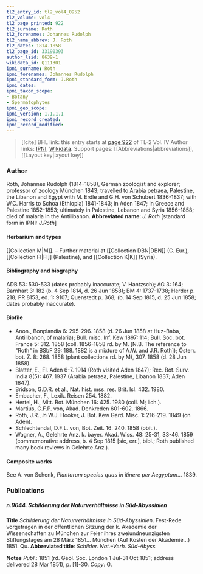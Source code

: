 ```yaml
---
tl2_entry_id: tl2_vol4_0952
tl2_volume: vol4
tl2_page_printed: 922
tl2_surname: Roth
tl2_forenames: Johannes Rudolph
tl2_name_abbrev: J. Roth
tl2_dates: 1814-1858
tl2_page_id: 33190393
author_lsid: 8639-1
wikidata_id: Q111301
ipni_surname: Roth
ipni_forenames: Johannes Rudolph
ipni_standard_form: J.Roth
ipni_dates: 
ipni_taxon_scope: 
- Botany
- Spermatophytes
ipni_geo_scope: 
ipni_version: 1.1.1.1
ipni_record_created: 
ipni_record_modified:
---
```


> [!cite] BHL link: this entry starts at [page 922](https://www.biodiversitylibrary.org/page/33190393) of TL-2 Vol. IV
> Author links: [IPNI](https://www.ipni.org/a/8639-1), [Wikidata](https://www.wikidata.org/wiki/Q111301). Support pages: [[Abbreviations|abbreviations]], [[Layout key|layout key]]

### Author

Roth, Johannes Rudolph (1814-1858), German zoologist and explorer; professor of zoology München 1843; travelled to Arabia petraea, Palestine, the Libanon and Egypt with M. Erdle and G.H. von Schubert 1836-1837; with W.C. Harris to Schoa (Ethiopia) 1841-1843; in Aden 1847; in Greece and Palestine 1852-1853; ultimately in Palestine, Lebanon and Syria 1856-1858; died of malaria in the Antilibanon. 
**Abbreviated name**: *J. Roth* \[standard form in IPNI: *J.Roth*\]

#### Herbarium and types

[[Collection M|M]]. – Further material at [[Collection DBN|DBN]] (C. Eur.), [[Collection FI|FI]] (Palestine), and [[Collection K|K]] (Syria).

#### Bibliography and biography

ADB 53: 530-533 (dates probably inaccurate; V. Hantzsch); AG 3: 164; Barnhart 3: 182 (b. 4 Sep 1814, d. 26 Jun 1858); BM 4: 1737-1738; Herder p. 218; PR 8153, ed. 1: 9107; Quenstedt p. 368; (b. 14 Sep 1815, d. 25 Jun 1858; dates probably inaccurate).

#### Biofile

- Anon., Bonplandia 6: 295-296. 1858 (d. 26 Jun 1858 at Huz-Baba, Antilibanon, of malaria); Bull. misc. Inf. Kew 1897: 114; Bull. Soc. bot. France 5: 312. 1858 (coll. 1856-1858 rd. by M. \[N.B. The reference to "Roth" in BSbF 29: 188. 1882 is a mixture of A.W. and J.R. Roth\]); Österr. bot. Z. 8: 268. 1858 (plant collections rd. by M), 307. 1858 (d. 28 Jun 1858).
- Blatter, E., Fl. Aden 6-7. 1914 (Roth visited Aden 1847); Rec. Bot. Surv. India 8(5): 467. 1937 (Arabia petraea, Palestine, Libanon 1837; Aden 1847).
- Bridson, G.D.R. et al., Nat. hist. mss. res. Brit. Isl. 432. 1980.
- Embacher, F., Lexik. Reisen 254. 1882.
- Hertel, H., Mitt. Bot. München 16: 425. 1980 (coll. M; lich.).
- Martius, C.F.P. von, Akad. Denkreden 601-602. 1866.
- Roth, J.R., *in* W.J. Hooker, J. Bot. Kew Gard. Misc. 1: 216-219. 1849 (on Aden).
- Schlechtendal, D.F.L. von, Bot. Zeit. 16: 240. 1858 (obit.).
- Wagner, A., Gelehrte Anz. k. bayer. Akad. Wiss. 48: 25-31, 33-46. 1859 (commemorative address, b. 4 Sep 1815 \[sic, err.\], bibl.; Roth published many book reviews in Gelehrte Anz.).

#### Composite works

See A. von Schenk, *Plantarum species quas in itinere per Aegyptum*... 1839.

### Publications

##### n.9644. Schilderung der Naturverhältnisse in Süd-Abyssinien

**Title**
*Schilderung der Naturverhältnisse in Süd-Abyssinien*. Fest-Rede vorgetragen in der öffentlichen Sitzung der k. Akademie der Wissenschaften zu München zur Feier ihres zweiundneunzigsten Stiftungstages am 28 März 1851... München (Auf Kosten der Akademie...) 1851. Qu.
**Abbreviated title**: *Schilder. Nat.–Verh. Süd-Abyss.*

**Notes**
*Publ*.: 1851 (rd. Geol. Soc. London 1 Jul-31 Oct 1851; address delivered 28 Mar 1851), p. \[1\]-30. *Copy*: G.

